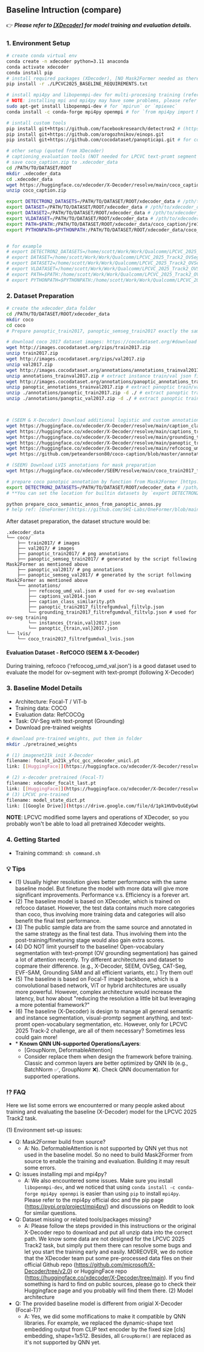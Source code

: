 
## Baseline Intruction (compare)
:point_right: ***Please refer to [[XDecoder]](https://github.com/microsoft/X-Decoder) for model training and evaluation details.***

### 1. Environment Setup
```sh
# create conda virtual env
conda create -n xdecoder python=3.11 anaconda
conda activate xdecoder
conda install pip
# install required packages (XDecoder), [NO Mask2Former needed as there is no deformableAttention in the baseline model. ignored libs: mpi4py # difficult to install due to conflicts of versions ]
pip install -r ./LPCVC2025_BASELINE_REQUIREMENTS.txt

# install mpi4py and libopenmpi-dev for multi-procesing training (refer to: https://pypi.org/project/mpi4py/)
# NOTE: installing mpi and mpi4py may have some problems, please refer to the mpi4py and related online resources for details
sudo apt-get install libopenmpi-dev # for `mpirun` or `mpiexec`
conda install -c conda-forge mpi4py openmpi # for `from mpi4py import MPI

# isntall custom tools
pip install git+https://github.com/facebookresearch/detectron2 # (https://detectron2.readthedocs.io/en/latest/tutorials/install.html)
pip install git+https://github.com/arogozhnikov/einops.git
pip install git+https://github.com/cocodataset/panopticapi.git # for coco dataset preparation

# other setup (quoted from XDecoder)
# captioning_evaluation tools (NOT needed for LPCVC text-promt segment task, but will cause XDecoder code error if you don't have it.)
# save coco_caption.zip to .xdecoder_data
cd /PATH/TO/DATASET/ROOT
mkdir .xdecoder_data
cd .xdecoder_data
wget https://huggingface.co/xdecoder/X-Decoder/resolve/main/coco_caption.zip
unzip coco_caption.zip

export DETECTRON2_DATASETS=/PATH/TO/DATASET/ROOT/xdecoder_data # /pth/to/xdecoder_data
export DATASET=/PATH/TO/DATASET/ROOT/xdecoder_data # /pth/to/xdecoder_data
export DATASET2=/PATH/TO/DATASET/ROOT/xdecoder_data # /pth/to/xdecoder_data
export VLDATASET=/PATH/TO/DATASET/ROOT/xdecoder_data # /pth/to/xdecoder_data
export PATH=$PATH:/PATH/TO/DATASET/ROOT/xdecoder_data/coco_caption/jre1.8.0_321/bin
export PYTHONPATH=$PYTHONPATH:/PATH/TO/DATASET/ROOT/xdecoder_data/coco_caption


# for example
# export DETECTRON2_DATASETS=/home/scott/Work/Work/Qualcomm/LPCVC_2025_Track2_OVSeg/xdecoder_data
# export DATASET=/home/scott/Work/Work/Qualcomm/LPCVC_2025_Track2_OVSeg/xdecoder_data
# export DATASET2=/home/scott/Work/Work/Qualcomm/LPCVC_2025_Track2_OVSeg/xdecoder_data
# export VLDATASET=/home/scott/Work/Work/Qualcomm/LPCVC_2025_Track2_OVSeg/xdecoder_data
# export PATH=$PATH:/home/scott/Work/Work/Qualcomm/LPCVC_2025_Track2_OVSeg/xdecoder_data/coco_caption/jre1.8.0_321/bin
# export PYTHONPATH=$PYTHONPATH:/home/scott/Work/Work/Qualcomm/LPCVC_2025_Track2_OVSeg/xdecoder_data/coco_caption

```
<!-- **OR** Find ourdocker image [[here]](). (built based official `pytorch/pytorch` image.)
```sh
docker pull /path/to/docker-image
docker run --rm -it -gpu --all -v /local/code/path:/docker/code/path image-name:image-tag /bin/bash
conda activate lpcvc_baseline # 


``` -->


### 2. Dataset Preparation
```sh
# create the xdecoder_data folder
cd /PATH/TO/DATASET/ROOT/xdecoder_data
mkdir coco
cd coco
# Prepare panoptic_train2017, panoptic_semseg_train2017 exactly the same as [Mask2Fomer](https://github.com/facebookresearch/Mask2Former/tree/main/datasets)

# download coco 2017 dataset images: https://cocodataset.org/#download
wget http://images.cocodataset.org/zips/train2017.zip
unzip train2017.zip
wget http://images.cocodataset.org/zips/val2017.zip
unzip val2017.zip
wget http://images.cocodataset.org/annotations/annotations_trainval2017.zip
unzip annotations_trainval2017.zip # extract instance train/val json files to ./annotations
wget http://images.cocodataset.org/annotations/panoptic_annotations_trainval2017.zip
unzip panoptic_annotations_trainval2017.zip # extract panoptic train/val json files to ./annotations 
unzip ./annotations/panoptic_train2017.zip -d ./ # extract panoptic train/val png annotations to ./panoptic_train2017
unzip ./annotations/panoptic_val2017.zip -d ./ # extract panoptic train/val png annotations to ./panoptic_val2017



# (SEEM & X-Decoder) Download additional logistic and custom annotation files to .xdecoder_data/coco/annotations
wget https://huggingface.co/xdecoder/X-Decoder/resolve/main/caption_class_similarity.pth -P ./annotations/
wget https://huggingface.co/xdecoder/X-Decoder/resolve/main/captions_train2017_filtrefgumdval_filtvlp.json -P ./annotations/
wget https://huggingface.co/xdecoder/X-Decoder/resolve/main/grounding_train2017_filtrefgumdval_filtvlp.json -P ./annotations/
wget https://huggingface.co/xdecoder/X-Decoder/resolve/main/panoptic_train2017_filtrefgumdval_filtvlp.json -P ./annotations/
wget https://huggingface.co/xdecoder/X-Decoder/resolve/main/refcocog_umd_val.json
wget https://github.com/peteanderson80/coco-caption/blob/master/annotations/captions_val2014.json -P ./annotations/

# (SEEM) Download LVIS annotations for mask preparation
wget https://huggingface.co/xdecoder/SEEM/resolve/main/coco_train2017_filtrefgumdval_lvis.json -P ./annotations/

# prepare coco panotpic annotation by function from Mask2Former [https://github.com/facebookresearch/Mask2Former/blob/main/datasets/prepare_coco_semantic_annos_from_panoptic_annos.py]
export DETECTRON2_DATASETS=/PATH/TO/DATASET/ROOT/xdecoder_data # /path/to/datasets/root
# **You can set the location for builtin datasets by `export DETECTRON2_DATASETS=/path/to/datasets`. If left unset, the default is ./datasets relative to your current working directory.**

python prepare_coco_semantic_annos_from_panoptic_annos.py 
# help ref: [OneFormer](https://github.com/SHI-Labs/OneFormer/blob/main/datasets/README.md)
```


After dataset preparation, the dataset structure would be:
```
.xdecoder_data
└── coco/
    ├── train2017/ # images
    ├── val2017/ # images
    ├── panoptic_train2017/ # png annotations
    ├── panoptic_semseg_train2017/ # generated by the script following Mask2Former as mentioned above
    ├── panoptic_val2017/ # png annotations
    ├── panoptic_semseg_val2017/ # generated by the script following Mask2Former as mentioned above
    └── annotations/
        ├── refcocog_umd_val.json # used for ov-seg evaluation
        ├── captions_val2014.json
        ├── caption_class_similarity.pth
        ├── panoptic_train2017_filtrefgumdval_filtvlp.json
        └── grounding_train2017_filtrefgumdval_filtvlp.json # used for ov-seg training
        └── instances_{train,val}2017.json
        └── panoptic_{train,val}2017.json
└── lvis/
    └── coco_train2017_filtrefgumdval_lvis.json
```

#### Evaluation Dataset - RefCOCO (SEEM & X-Decoder)
During training, refcoco ('refcocog_umd_val.json') is a good dataset used to evaluate the model for ov-segment with text-prompt (following X-Decoder)


### 3. Baseline Model Details
- Architecture: Focal-T / ViT-b
- Training data: COCO
- Evaluation data: RefCOCOg
- Task: OV-Seg with text-prompt (Grounding)
- Download pre-trained weights
```sh
# download pre-trained weights, put them in folder 
mkdir ./pretrained_weights

# (1) imagenet21k init X-Decoder
filename: focalt_in21k_yfcc_gcc_xdecoder_unicl.pt
link: [[HuggingFace]](https://huggingface.co/xdecoder/X-Decoder/resolve/main/focalt_in21k_yfcc_gcc_xdecoder_unicl.pt?download=true)

# (2) x-decoder pretrained (Focal-T)
filename: xdecoder_focalt_last.pt
link: [[HuggingFace]](https://huggingface.co/xdecoder/X-Decoder/resolve/main/xdecoder_focalt_last.pt)
# (3) LPCVC pre-trained 
filename: model_state_dict.pt
link: [[Google Drive]](https://drive.google.com/file/d/1pk1HVDvQuGEyGwB4fP6y35mLWqY5xqOq)

```
**NOTE**: LPCVC modified some layers and operations of XDecoder, so you probably won't be able to load all pretrained Xdecoder weights.



### 4. Getting Started

- Training command: `sh command.sh`


### :bulb: Tips
- (1) Usually higher resolution gives better performance with the same baseline model. But finetune the model with more data will give more significant improvements. Performance v.s. Efficiency is a forever art.
- (2) The baseline model is based on XDecoder, which is trained on refcoco dataset. However, the test data contains much more categories than coco, thus involving more training data and categories will also benefit the final test performance.
- (3) The public sample data are from the same source and annotated in the same strategy as the final test data. Thus involving them into the post-training/finetuning stage would also gain extra scores.
- (4) DO NOT limit yourself to the baseline! Open-vocabulary segmentation with text-prompt (OV grounding segmentation) has gained a lot of attention recently. Try different architectures and dataset to copmare their difference. (e.g., X-Decoder, SEEM, OVSeg, CAT-Seg, EVF-SAM, Grounding SAM and all efficient variants, etc.) Try them out!
- (5) The baseline is based on Focal-T image backbone, which is a convolutional based network, ViT or hybrid architectures are usually more powerful. However, complex architecture would increase the latency, but how about "reducing the resolution a little bit but leveraging a more potential framework?"
- (6) The baseline (X-Decoder) is design to manage all general semantic and instance segmentation, visual-promtp segment anything, and text-promt open-vocabulary segmentation, etc. However, only for LPCVC 2025 Track-2 challenge, are all of them necessary? Sometimes less could gain more!
- \* **Known QNN UN-supported Operations/Layers**:
  - [GroupNorm, DeformableAttention]
  - Consider replace them when design the framework before training. Classic and common layers are better optimized by QNN lib (e.g., BatchNorm :white_check_mark:, GroupNomr :x:). Check QNN documentation for supported operations.


### :interrobang: FAQ
Here we list some errors we encounterred or many people asked about training and evaluating the baseline (X-Decoder) model for the LPCVC 2025 Track2 task.

(1) Environment set-up issues:
  - Q: Mask2Former build from source? 
    - A: No. DeformableAttention is not supported by QNN yet thus not used in the baseline model. So no need to build Mask2Former from source to enable the training and evaluation. Building it may result some errors.
  - Q: issues installing mpi and mpi4py?
    - A: We also encountered some issues. Make sure you install `libopenmpi-dev`, and we noticed that using `conda install -c conda-forge mpi4py openmpi` is easier than using `pip` to install `mpi4py`. Please refer to the mpi4py official doc and the pip page (https://pypi.org/project/mpi4py/) and discussions on Reddit to look for similar questions.
  - Q: Dataset missing or related tools/packages missing? 
    - A: Please follow the steps provided in this instructions or the original X-Decoder repo to download and put all unzip data into the correct path. We know some data are not designed for the LPCVC 2025 Track2 task, but simply put them there can resolve some bugs and let you start the training early and easily. MOREOVER, we do notice that the XDecoder team put some pre-processed data files on their official Github repo (https://github.com/microsoft/X-Decoder/tree/v2.0) or HuggingFace repo (https://huggingface.co/xdecoder/X-Decoder/tree/main). If you find something is hard to find on public sources, please go to check their Huggingface page and you probably will find them there.
(2) Model architecture
  - Q: The provided baseline model is different from origial X-Decoder (Focal-T)? 
    - A: Yes, we did some mofifications to make it compatible by QNN libraries. For example, we replaced the dynamic-shape text embedding output from CLIP text encoder by the fixed size [cls] embedding, shape=1x512. Besides, all `GroupNorm()` are replaced as it's not supported by QNN yet. 

